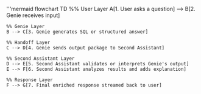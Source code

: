 '''mermaid
flowchart TD
    %% User Layer
    A[1. User asks a question] --> B[2. Genie receives input]

    %% Genie Layer
    B --> C[3. Genie generates SQL or structured answer]

    %% Handoff Layer
    C --> D[4. Genie sends output package to Second Assistant]

    %% Second Assistant Layer
    D --> E[5. Second Assistant validates or interprets Genie's output]
    E --> F[6. Second Assistant analyzes results and adds explanation]

    %% Response Layer
    F --> G[7. Final enriched response streamed back to user]
